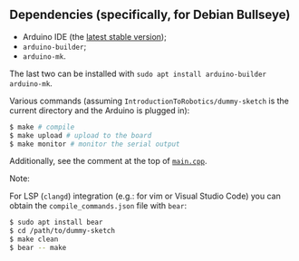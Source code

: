 ## Dependencies (specifically, for Debian Bullseye)

* Arduino IDE (the [latest stable version](https://downloads.arduino.cc/arduino-ide/arduino-ide_2.0.0_Linux_64bit.AppImage));
* `arduino-builder`;
* `arduino-mk`.

The last two can be installed with `sudo apt install arduino-builder arduino-mk`.

Various commands (assuming `IntroductionToRobotics/dummy-sketch` is the current directory and the Arduino is plugged in):

```bash
$ make # compile
$ make upload # upload to the board
$ make monitor # monitor the serial output
```

Additionally, see the comment at the top of [`main.cpp`](main.cpp).

Note:

For LSP (`clangd`) integration (e.g.: for vim or Visual Studio Code) you can
obtain the `compile_commands.json` file with `bear`:

```bash
$ sudo apt install bear
$ cd /path/to/dummy-sketch
$ make clean
$ bear -- make
```
